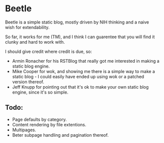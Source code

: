 Beetle
======

Beetle is a simple static blog, mostly driven by NIH thinking and a naive wish for extendability.

So far, it works for me (TM), and I think I can guarentee that you will find it clunky and hard to work with.

I should give credit where credit is due, so:

* Armin Ronacher for his RSTBlog that really got me interested in making a static blog engine.
* Mike Cooper for wok, and showing me there is a simple way to make a static blog - I could easily have ended up using wok or a patched version thereof.
* Jeff Knupp for pointing out that it's ok to make your own static blog engine, since it's so simple.

Todo:
----

* Page defaults by category.
* Content rendering by file extentions.
* Multipages.
* Beter subpage handling and pagination thereof.
